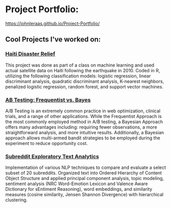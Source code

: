 # Project Portfolio:
https://johnleraas.github.io/Project-Portfolio/

## Cool Projects I've worked on:

### [Haiti Disaster Relief](https://github.com/johnleraas/Haiti-Disaster-Relief)
This project was done as part of a class on machine learning and used actual satellite data on Haiti following the earthquake in 2010. Coded in R, utilizing the following classification models: logistic regression, linear discriminant analysis, quadratic discriminant analysis, K-nearest neighbors, penalized logistic regression, random forest, and support vector machines.

### [AB Testing: Frequentist vs. Bayes](https://github.com/johnleraas/AB-Testing-Frequentist-vs-Bayesian)
A/B Testing is an extremely common practice in web optimization, clinical trials, and a range of other applications. While the Frequentist Approach is the most commonly employed method in A/B testing, a Bayesian Approach offers many advantages including: requiring fewer observations, a more straightforward analysis, and more intuitive results. Additionally, a Bayesian approach allows multi-armed bandit strategies to be employed during the experiment to reduce opportunity cost.

### [Subreddit Exploratory Text Analytics](https://github.com/johnleraas/Exploratory-Text-Analytics-Subreddits)
Implementation of various NLP techniques to compare and evaluate a select subset of 20 subreddits. Organized text into Ordered Hierarchy of Content Object Structure and applied principal component analysis, topic modeling, sentiment analysis (NRC Word-Emotion Lexicon and Valence Aware Dictionary for sEntiment Reasoning),  word embeddings, and similarity measures (cosine similarity, Jensen Shannon Divergence) with hierarchical clustering.
